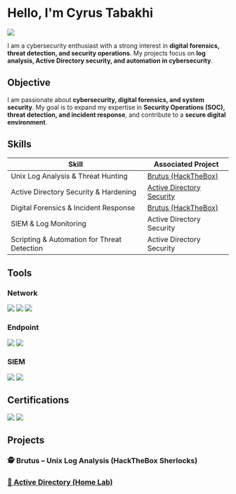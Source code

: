 # Hello, I'm Cyrus Tabakhi  
<a href="linkedin.com/in/cyrus-tabakhi-7893112b0/"><img src="https://img.shields.io/badge/-LinkedIn-0072b1?&style=for-the-badge&logo=linkedin&logoColor=white" /></a>  

I am a cybersecurity enthusiast with a strong interest in **digital forensics, threat detection, and security operations**. My projects focus on **log analysis, Active Directory security, and automation in cybersecurity**.

## Objective  
I am passionate about **cybersecurity, digital forensics, and system security**. My goal is to expand my expertise in **Security Operations (SOC), threat detection, and incident response**, and contribute to a **secure digital environment**.

## Skills  

| Skill                                         | Associated Project         |
|-----------------------------------------------|----------------------------|
| Unix Log Analysis & Threat Hunting           | <a href="#brutus-unix-log-analysis">Brutus (HackTheBox)</a> |
| Active Directory Security & Hardening        | <a href="https://github.com/tabakhic/Active-Directory-Lab/tree/main">Active Directory Security</a> |
| Digital Forensics & Incident Response        | <a href="#brutus-unix-log-analysis">Brutus (HackTheBox)</a> |
| SIEM & Log Monitoring                        | Active Directory Security |
| Scripting & Automation for Threat Detection  | Active Directory Security |

## Tools  

### Network  
<div>
    <img src="https://img.shields.io/badge/-Wireshark-1679A7?&style=for-the-badge&logo=Wireshark&logoColor=white" />
    <img src="https://img.shields.io/badge/-Suricata-EF3B2D?&style=for-the-badge&logo=Suricata&logoColor=white" />
    <img src="https://img.shields.io/badge/-Zeek-777BB4?&style=for-the-badge&logo=Zeek&logoColor=white" />
</div>  

### Endpoint  
<div>
    <img src="https://img.shields.io/badge/-Microsoft_Defender_for_Endpoint-00A4EF?&style=for-the-badge&logo=Microsoft&logoColor=white" />
    <img src="https://img.shields.io/badge/-Velociraptor-4B275F?&style=for-the-badge&logo=Velociraptor&logoColor=white" />
</div>  

### SIEM  
<div>
    <img src="https://img.shields.io/badge/-Microsoft_Sentinel-0078D4?&style=for-the-badge&logo=Microsoft&logoColor=white" />
    <img src="https://img.shields.io/badge/-Splunk-000000?&style=for-the-badge&logo=Splunk&logoColor=white" />
</div>  

## Certifications  
<div>
<img src="https://img.shields.io/badge/-Security%2B-FF0000?&style=for-the-badge&logo=CompTIA&logoColor=white" />
<img src="https://img.shields.io/badge/-Google_IT_Support-007ACC?&style=for-the-badge&logo=Google&logoColor=white" />
</div>  

## Projects  

### 🕵️ Brutus – Unix Log Analysis (HackTheBox Sherlocks)  
### <a href="https://github.com/tabakhic/Active-Directory-Lab/tree/main">🧪  Active Directory (Home Lab)  </a>
